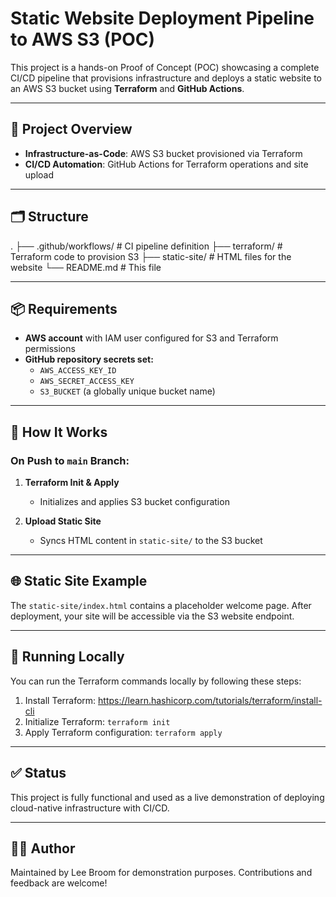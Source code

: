 # Static Website Deployment Pipeline to AWS S3 (POC)

This project is a hands-on Proof of Concept (POC) showcasing a complete CI/CD pipeline that provisions infrastructure and deploys a static website to an AWS S3 bucket using **Terraform** and **GitHub Actions**.

---

## 🚀 Project Overview

- **Infrastructure-as-Code**: AWS S3 bucket provisioned via Terraform
- **CI/CD Automation**: GitHub Actions for Terraform operations and site upload

---

## 🗂️ Structure
. 
├── .github/workflows/ # CI pipeline definition 
├── terraform/ # Terraform code to provision S3 
├── static-site/ # HTML files for the website 
└── README.md # This file

---

## 📦 Requirements

- **AWS account** with IAM user configured for S3 and Terraform permissions
- **GitHub repository secrets set:**
  - `AWS_ACCESS_KEY_ID`
  - `AWS_SECRET_ACCESS_KEY`
  - `S3_BUCKET` (a globally unique bucket name)

---

## 🔧 How It Works

### On Push to `main` Branch:

1. **Terraform Init & Apply**
   - Initializes and applies S3 bucket configuration

2. **Upload Static Site**
   - Syncs HTML content in `static-site/` to the S3 bucket

---

## 🌐 Static Site Example

The `static-site/index.html` contains a placeholder welcome page. After deployment, your site will be accessible via the S3 website endpoint.

---

## 🧪 Running Locally

You can run the Terraform commands locally by following these steps:

1. Install Terraform: https://learn.hashicorp.com/tutorials/terraform/install-cli
2. Initialize Terraform: `terraform init`
3. Apply Terraform configuration: `terraform apply`

---

## ✅ Status

This project is fully functional and used as a live demonstration of deploying cloud-native infrastructure with CI/CD.

---

## 🙋‍♂️ Author

Maintained by Lee Broom for demonstration purposes. Contributions and feedback are welcome!
